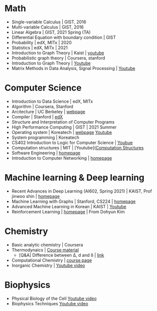 # Math
- Single-variable Calculus | GIST, 2016
- Multi-variable Calculus | GIST, 2016
- Linear Algebra | GIST, 2021 Spring (TA)
- Differential Equation with boundary condition | GIST
- Probability | edX, MITx | 2020
- Statistics | edX, MITx | 2021
- Introduction to Graph Theory | Kaist | [youtube](https://www.youtube.com/playlist?list=PLtdCUqgs4lwZa8PDMhhWmFxG615rT8Y4h)
- Probabilistic graph theory | Coursera, stanford
- Introduction to Graph Theory | [Youtube](https://www.youtube.com/playlist?list=PLtdCUqgs4lwZa8PDMhhWmFxG615rT8Y4h)
- Matrix Methods in Data Analysis, Signal Processing | [Youtube](https://www.youtube.com/playlist?list=PLUl4u3cNGP63oMNUHXqIUcrkS2PivhN3k)
# Computer Science
- Introduction to Data Science | edX, MITx
- Algorithm | Coursera, Stanford
- Arcitecture | UC Berkeley | [webpage](https://cs61a.org/)
- Compiler | Stanford | [edX](https://www.edx.org/course/compilers?webview=false&campaign=Compilers&source=edx&product_category=course&placement_url=https%3A%2F%2Fwww.edx.org%2Fschool%2Fstanfordonline)
- Structure and Interpretation of Computer Programs
- High Performance Computing | GIST | 2021 Summer
- Operating system | Koreatech | [webpage](https://hpckoreatech.notion.site/Operating-System-CSE132-2023-b8aa98fe69cc4a8cb950051a04bc35ca) [Youtube](https://www.youtube.com/playlist?list=PLBrGAFAIyf5rby7QylRc6JxU5lzQ9c4tN)
- System programming | Koreatech
- CS402 Introduction to Logic for Computer Science | [Youbue](https://www.youtube.com/playlist?list=PLvV9DPeJV9xzhy0Ti3P4DrfmtfXfLalW6)
- Computation structures | MIT | [Youtube]([Computation Structures](https://www.youtube.com/playlist?list=PLUl4u3cNGP62WVs95MNq3dQBqY2vGOtQ2)
- Software Engineering | [homepage](https://www.cs.cornell.edu/courses/cs5150/2017sp/lectures.html)
- Introduction to Computer Networking | [homepage](https://stevetarzia.com/teaching/)

# Machine learning & Deep learning
- Recent Advances in Deep Learning (AI602, Spring 2021) | KAIST, Prof jinwoo shin | [homepage](https://alinlab.kaist.ac.kr/ai602_2021.html)
- Machine Learning with Graphs | Stanford, CS224 | [homepage](http://web.stanford.edu/class/cs224w/)
- Advanced Machine Learning in Korean | KAIST | [Youtube](https://www.youtube.com/watch?v=4w1lidx6mV4&list=PLbhbGI_ppZIRPeAjprW9u9A46IJlGFdLn&ab_channel=AAILabKaist)
- Reinforcement Learning | [homepage](https://cs.uwaterloo.ca/~ppoupart/teaching/cs885-spring18/schedule.html) | From Dohyun Kim

# Chemistry
- Basic analytic chemistry | Coursera 
- Thermodynaics | [Course material](https://itp.uni-frankfurt.de/~gros/Vorlesungen/TD/)
  - [Q&A] Difference between Δ, d and δ | [link](https://physics.stackexchange.com/questions/65724/difference-between-delta-d-and-delta)
- Computational Chemistry | [course page](http://pollux.chem.umn.edu/8021/)
- Inorganic Chemistry | [Youtube video](https://www.youtube.com/playlist?list=PLqOZ6FD_RQ7kGnKLTbdwZ3IGVNXK43k7S)
# Biophysics
- Physical Biology of the Cell [Youtube video](https://www.youtube.com/playlist?list=PLc9OywcOxjzKqP_npfSyrQfq6_-S5juFA)
- Biophysics Techniques [Youtube video](https://www.youtube.com/watch?v=mPg_PgbjRN8&list=PLQbPquAyEw4dQ3zOLrdS1eF_KJJbUUyBx&index=7&ab_channel=MRCLaboratoryofMolecularBiology)
